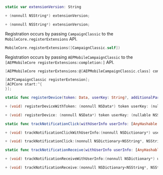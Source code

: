 <Variant platform="aep-swift" api="extension-version" repeat="1"/>

```swift
static var extensionVersion: String
```

<Variant platform="aep-objc" api="extension-version" repeat="1"/>

```objective-c
+ (nonnull NSString*) extensionVersion;
```

<Variant platform="acp-objc" api="extension-version" repeat="1"/>

```objective-c
+ (nonnull NSString*) extensionVersion;
```

<Variant platform="aep-swift" api="register-extension" repeat="2"/>

Registration occurs by passing `CampaignClassic` to the `MobileCore.registerExtensions` API.

```swift
MobileCore.registerExtensions([CampaignClassic.self])
```

<Variant platform="aep-objc" api="register-extension" repeat="2"/>

Registration occurs by passing `AEPMobileCampaignClassic` to the `[AEPMobileCore registerExtensions:completion:]` API.

```objective-c
[AEPMobileCore registerExtensions:@[AEPMobileCampaignClassic.class] completion:nil];
```

<Variant platform="acp-objc" api="register-extension" repeat="1"/>

```objective-c
[ACPCampaignClassic registerExtension];
[ACPCore start:^{
}];
```

<Variant platform="aep-swift" api="register-device" repeat="1"/>

```swift
static func registerDevice(token: Data, userKey: String?, additionalParameters: [String: Any]?)
```

<Variant platform="aep-objc" api="register-device" repeat="1"/>

```objective-c
+ (void) registerDeviceWithToken: (nonnull NSData*) token userKey: (nullable NSString*) userKey additionalParams: (nullable NSDictionary*) additionalParams;
```

<Variant platform="acp-objc" api="register-device" repeat="1"/>

```objective-c
+ (void) registerDevice: (nonnull NSData*) token userKey: (nullable NSString*) userKey additionalParams: (nullable NSDictionary*) additionalParams callback: (nullable void (^) (BOOL success)) callback;
```

<Variant platform="aep-swift" api="track-notification-click" repeat="1"/>

```swift
static func trackNotificationClick(withUserInfo userInfo: [AnyHashable: Any])
```

<Variant platform="aep-objc" api="track-notification-click" repeat="1"/>

```objective-c
+ (void) trackNotificationClickWithUserInfo:(nonnull NSDictionary*) userInfo;
```

<Variant platform="acp-objc" api="track-notification-click" repeat="1"/>

```objective-c
+ (void) trackNotificationClick:(nonnull NSDictionary<NSString*, NSString*>*) trackInfo;
```

<Variant platform="aep-swift" api="track-notification-receive" repeat="1"/>

```swift
static func trackNotificationReceive(withUserInfo userInfo: [AnyHashable: Any])
```

<Variant platform="aep-objc" api="track-notification-receive" repeat="1"/>

```objective-c
+ (void) trackNotificationReceiveWithUserInfo:(nonnull NSDictionary*) userInfo;
```

<Variant platform="acp-objc" api="track-notification-receive" repeat="1"/>

```objective-c
+ (void) trackNotificationReceive:(nonnull NSDictionary<NSString*, NSString*>*) trackInfo;
```
